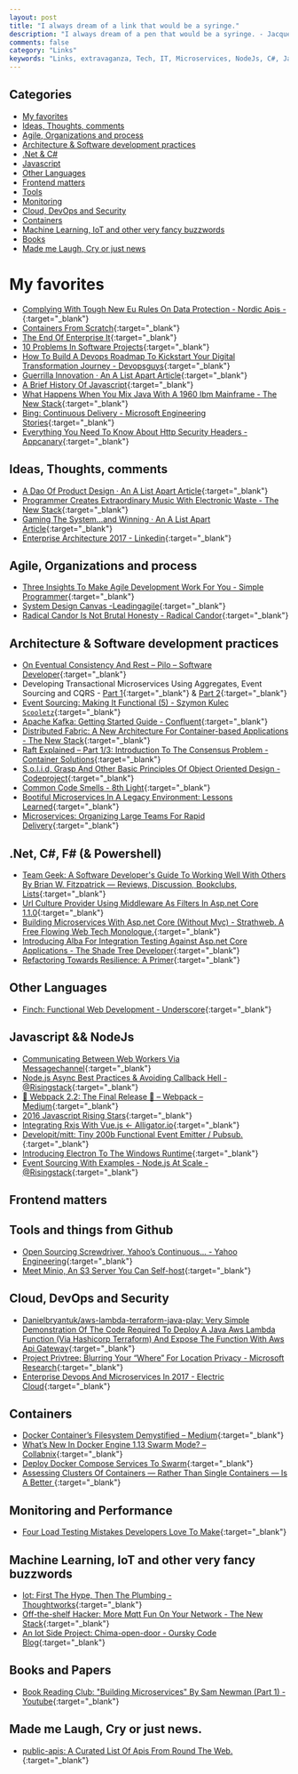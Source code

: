 ```yaml
---
layout: post
title: "I always dream of a link that would be a syringe."
description: "I always dream of a pen that would be a syringe. - Jacques Derrida"
comments: false
category: "Links"
keywords: "Links, extravaganza, Tech, IT, Microservices, NodeJs, C#, Javascript, Solution architecture"
---
```


## Categories ##
* [My favorites](#favorites)
* [Ideas, Thoughts, comments](#ideas)
* [Agile, Organizations and process](#agile)
* [Architecture & Software development practices](#development)
* [.Net & C#](#net)
* [Javascript](#javascript)
* [Other Languages](#polygloting)
* [Frontend matters](#web)
* [Tools](#tools)
* [Monitoring](#monitoring)
* [Cloud, DevOps and Security](#devops)
* [Containers](#containers)
* [Machine Learning, IoT and other very fancy buzzwords](#iot)
* [Books](#books)
* [Made me Laugh, Cry or just news](#news)

# My favorites<a name="favorites"></a> #
* [Complying With Tough New Eu Rules On Data Protection - Nordic Apis -](http://nordicapis.com/complying-with-tough-new-eu-rules-on-data-protection/){:target="_blank"}
* [Containers From Scratch](https://ericchiang.github.io/post/containers-from-scratch//){:target="_blank"}
* [The End Of Enterprise It](http://www.leanessays.com/2017/01/the-end-of-enterprise-it.html){:target="_blank"}
* [10 Problems In Software Projects](http://joyclark.org/sketchnote/ddd/2017/01/15/10-problems.html?__s=amwwwz5judsp1dsfgko7){:target="_blank"}
* [How To Build A Devops Roadmap To Kickstart Your Digital Transformation Journey - Devopsguys](https://www.devopsguys.com/2017/01/18/build-devops-roadmap-kickstart-digital-transformation-journey/){:target="_blank"}
* [Guerrilla Innovation · An A List Apart Article](http://alistapart.com/article/guerrilla-innovation){:target="_blank"}
* [A Brief History Of Javascript](https://auth0.com/blog/a-brief-history-of-javascript/){:target="_blank"}
* [What Happens When You Mix Java With A 1960 Ibm Mainframe - The New Stack](http://thenewstack.io/happens-use-java-1960-ibm-mainframe/){:target="_blank"}
* [Bing: Continuous Delivery - Microsoft Engineering Stories](http://stories.visualstudio.com/bing-continuous-delivery/){:target="_blank"}
* [Everything You Need To Know About Http Security Headers - Appcanary](https://blog.appcanary.com/2017/http-security-headers.html){:target="_blank"}

## Ideas, Thoughts, comments <a name="ideas"></a> ##
* [A Dao Of Product Design · An A List Apart Article](http://alistapart.com/article/dao-of-product-design){:target="_blank"}
* [Programmer Creates Extraordinary Music With Electronic Waste - The New Stack](http://thenewstack.io/programmer-creates-extraordinary-music-electronic-waste/){:target="_blank"}
* [Gaming The System…and Winning · An A List Apart Article](http://alistapart.com/article/gaming-the-system-and-winning){:target="_blank"}
* [Enterprise Architecture 2017 - Linkedin](https://www.linkedin.com/pulse/enterprise-architecture-2017-kern-bsee-msem-cea-cissp-issap-pmp-?trkInfo=VSRPsearchId%3A1124402091485336848748%2CVSRPtargetId%3A6227842160331354112%2CVSRPcmpt%3Aprimary&trk=vsrp_influencer_content_res_name){:target="_blank"}

## Agile, Organizations and process<a name="agile"></a> ##
* [Three Insights To Make Agile Development Work For You - Simple Programmer](https://simpleprogrammer.com/2017/01/11/three-insights-make-agile-work/){:target="_blank"}
* [System Design Canvas -Leadingagile](https://www.leadingagile.com/2017/01/system-design-canvas/){:target="_blank"}
* [Radical Candor Is Not Brutal Honesty - Radical Candor](https://www.radicalcandor.com/blog/radical-candor-not-brutal-honesty/){:target="_blank"}

## Architecture & Software development practices <a name="development"></a> ##
* [On Eventual Consistency And Rest – Pilo – Software Developer](https://pillopl.github.io/eventual-consistency-and-rest/?__s=amwwwz5judsp1dsfgko7){:target="_blank"}
* Developing Transactional Microservices Using Aggregates, Event Sourcing and CQRS - [Part 1](https://www.infoq.com/articles/microservices-aggregates-events-cqrs-part-1-richardson){:target="_blank"} & [Part 2](https://www.infoq.com/articles/microservices-aggregates-events-cqrs-part-2-richardson?__s=amwwwz5judsp1dsfgko7){:target="_blank"}
* [Event Sourcing: Making It Functional (5) - Szymon Kulec `Scooletz`](https://blog.scooletz.com/2017/01/19/event-sourcing-making-it-functional-5/?__s=amwwwz5judsp1dsfgko7){:target="_blank"}
* [Apache Kafka: Getting Started Guide - Confluent](https://www.confluent.io/blog/apache-kafka-getting-started/){:target="_blank"}
* [Distributed Fabric: A New Architecture For Container-based Applications - The New Stack](http://thenewstack.io/distributed-fabric-new-architecture-container-based-applications/){:target="_blank"}
* [Raft Explained – Part 1/3: Introduction To The Consensus Problem - Container Solutions](http://container-solutions.com/raft-explained-part-1-the-consenus-problem/){:target="_blank"}
* [S.o.l.i.d, Grasp And Other Basic Principles Of Object Oriented Design - Codeproject](https://www.codeproject.com/Articles/1166136/S-O-L-I-D-GRASP-And-Other-Basic-Principles-of-Obje){:target="_blank"}
* [Common Code Smells - 8th Light](https://8thlight.com/blog/georgina-mcfadyen/2017/01/19/common-code-smells.html){:target="_blank"}
* [Bootiful Microservices In A Legacy Environment: Lessons Learned](https://www.infoq.com/presentations/spring-boot-microservices-springone2016){:target="_blank"}
* [Microservices: Organizing Large Teams For Rapid Delivery](https://www.infoq.com/presentations/microservices-team-organization){:target="_blank"}

## **.Net, C#, F# (& Powershell)**  <a name="net"></a> ##
* [Team Geek: A Software Developer's Guide To Working Well With Others By Brian W. Fitzpatrick — Reviews, Discussion, Bookclubs, Lists](https://www.goodreads.com/book/show/14514115-team-geek){:target="_blank"}
* [Url Culture Provider Using Middleware As Filters In Asp.net Core 1.1.0](http://andrewlock.net/url-culture-provider-using-middleware-as-mvc-filter-in-asp-net-core-1-1-0/){:target="_blank"}
* [Building Microservices With Asp.net Core (Without Mvc) - Strathweb. A Free Flowing Web Tech Monologue.](http://www.strathweb.com/2017/01/building-microservices-with-asp-net-core-without-mvc/){:target="_blank"}
* [Introducing Alba For Integration Testing Against Asp.net Core Applications - The Shade Tree Developer](https://jeremydmiller.com/2017/01/25/introducing-alba-for-integration-testing-against-asp-net-core-applications/){:target="_blank"}
* [Refactoring Towards Resilience: A Primer](https://jimmybogard.com/refactoring-towards-resilience-a-primer/){:target="_blank"}

## Other Languages  <a name="polygloting"></a> ##
* [Finch: Functional Web Development - Underscore](http://underscore.io/blog/posts/2017/01/24/finch-functional-web-development.html){:target="_blank"}

## Javascript && NodeJs <a name="javascript"></a><a name="nodejs"></a> ##
* [Communicating Between Web Workers Via Messagechannel](http://www.2ality.com/2017/01/messagechannel.html){:target="_blank"}
* [Node.js Async Best Practices & Avoiding Callback Hell - @Risingstack](https://blog.risingstack.com/node-js-async-best-practices-avoiding-callback-hell-node-js-at-scale/){:target="_blank"}
* [🎉 Webpack 2.2: The Final Release 🎉 – Webpack – Medium](https://medium.com/webpack/webpack-2-2-the-final-release-76c3d43bf144#.a04nwt1ma){:target="_blank"}
* [2016 Javascript Rising Stars](https://risingstars2016.js.org/){:target="_blank"}
* [Integrating Rxjs With Vue.js ← Alligator.io](https://alligator.io/vuejs/using-rxjs/){:target="_blank"}
* [Developit/mitt: Tiny 200b Functional Event Emitter / Pubsub.](https://github.com/developit/mitt){:target="_blank"}
* [Introducing Electron To The Windows Runtime](https://slack.engineering/introducing-electron-to-the-windows-runtime-4fa789b93d90#.98qgamvtl){:target="_blank"}
* [Event Sourcing With Examples - Node.js At Scale - @Risingstack](https://blog.risingstack.com/event-sourcing-with-examples-node-js-at-scale/){:target="_blank"}

## Frontend matters <a name="web"></a> ##

## Tools and things from Github <a name="tools"></a> ##
* [Open Sourcing Screwdriver, Yahoo’s Continuous... - Yahoo Engineering](https://yahooeng.tumblr.com/post/155765242061/open-sourcing-screwdriver-yahoos-continuous){:target="_blank"}
* [Meet Minio, An S3 Server You Can Self-host](http://blog.alexellis.io/meet-minio/){:target="_blank"}

## Cloud, DevOps and Security<a name="devops"></a> ##
* [Danielbryantuk/aws-lambda-terraform-java-play: Very Simple Demonstration Of The Code Required To Deploy A Java Aws Lambda Function (Via Hashicorp Terraform) And Expose The Function With Aws Api Gateway](https://github.com/danielbryantuk/aws-lambda-terraform-java-play){:target="_blank"}
* [Project Privtree: Blurring Your “Where” For Location Privacy - Microsoft Research](https://www.microsoft.com/en-us/research/blog/project-privtree-blurring-location-privacy/){:target="_blank"}
* [Enterprise Devops And Microservices In 2017 - Electric Cloud](https://electric-cloud.com/blog/2017/01/enterprise-devops-microservices-2017/){:target="_blank"}

## Containers <a name="containers"></a> ##
* [Docker Container’s Filesystem Demystified – Medium](https://medium.com/@nagarwal/docker-containers-filesystem-demystified-b6ed8112a04a#.u36k67lnc){:target="_blank"}
* [What’s New In Docker Engine 1.13 Swarm Mode? – Collabnix](http://collabnix.com/archives/2381){:target="_blank"}
* [Deploy Docker Compose Services To Swarm](http://blog.arungupta.me/deploy-docker-compose-services-swarm/){:target="_blank"}
* [Assessing Clusters Of Containers — Rather Than Single Containers — Is A Better ](http://thenewstack.io/monitoring-reset-containers/){:target="_blank"}

## Monitoring and Performance <a name="monitoring"></a> ##
* [Four Load Testing Mistakes Developers Love To Make](https://engineering.klarna.com/four-load-testing-mistakes-developers-love-to-make-68b443f7e8a2#.57jinhos1){:target="_blank"}

## Machine Learning, IoT and other very fancy buzzwords <a name="iot"></a> ##
* [Iot: First The Hype, Then The Plumbing - Thoughtworks](https://www.thoughtworks.com/insights/blog/iot-first-hype-then-plumbing){:target="_blank"}
* [Off-the-shelf Hacker: More Mqtt Fun On Your Network - The New Stack](http://thenewstack.io/off-shelf-hacker-mqtt-fun-network/){:target="_blank"}
* [An Iot Side Project: Chima-open-door - Oursky Code Blog](https://code.oursky.com/iot-side-project-chima-open-door/){:target="_blank"}

## Books and Papers<a name="books"></a> ##
* [Book Reading Club: "Building Microservices" By Sam Newman (Part 1) - Youtube](https://www.youtube.com/watch?v=Caj-qCOniXM){:target="_blank"}

## Made me Laugh, Cry or just news. <a name="news"></a> ##
* [public-apis: A Curated List Of Apis From Round The Web.](https://github.com/abhishekbanthia/Public-APIs){:target="_blank"}